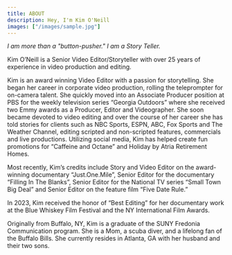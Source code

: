 ```yaml
---
title: ABOUT
description: Hey, I'm Kim O'Neill
images: ["/images/sample.jpg"]
---
```


_I am more than a "button-pusher." I am a Story Teller._

Kim O’Neill is a Senior Video Editor/Storyteller with over 25 years of experience in video production and editing.

Kim is an award winning Video Editor with a passion for storytelling. She began her career in corporate video production, rolling the teleprompter for on-camera talent. She quickly moved into an Associate Producer position at PBS for the weekly television series “Georgia Outdoors” where she received two Emmy awards as a Producer, Editor and Videographer. She soon became devoted to video editing and over the course of her career she has told stories for clients such as NBC Sports, ESPN, ABC, Fox Sports and The Weather Channel, editing scripted and non-scripted features, commercials and live productions. Utilizing social media, Kim has helped create fun promotions for “Caffeine and Octane” and Holiday by Atria Retirement Homes.

Most recently, Kim’s credits include Story and Video Editor on the award-winning documentary “Just.One.Mile”, Senior Editor for the documentary “Filling In The Blanks”, Senior Editor for the National TV series “Small Town Big Deal” and Senior Editor on the feature film “Five Date Rule.”

In 2023, Kim received the honor of “Best Editing” for her documentary work at the Blue Whiskey Film Festival and the NY International Film Awards.

Originally from Buffalo, NY, Kim is a graduate of the SUNY Fredonia Communication program. She is a Mom, a scuba diver, and a lifelong fan of the Buffalo Bills. She currently resides in Atlanta, GA with her husband and their two sons.
